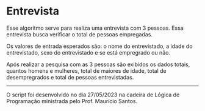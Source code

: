 # Entrevista
Esse algoritmo serve para realiza uma entrevista com 3 pessoas. Essa entrevista busca verificar o total de pessoas
empregadas.

Os valores de entrada esperados são: o nome do entrevistado, a idade do entrevistado, sexo do entrevistado e se está 
empregrado ou não.

Após realizar a pesquisa com as 3 pessoas são exibidos os dados totais, quantos homens e mulheres, total de maiores de
idade, total de desempregrados e total de pessoas entrevistadas.

---
O script foi desenvolvido no dia 27/05/2023 na cadeira de Lógica de Programação ministrada pelo Prof. Maurício Santos.
